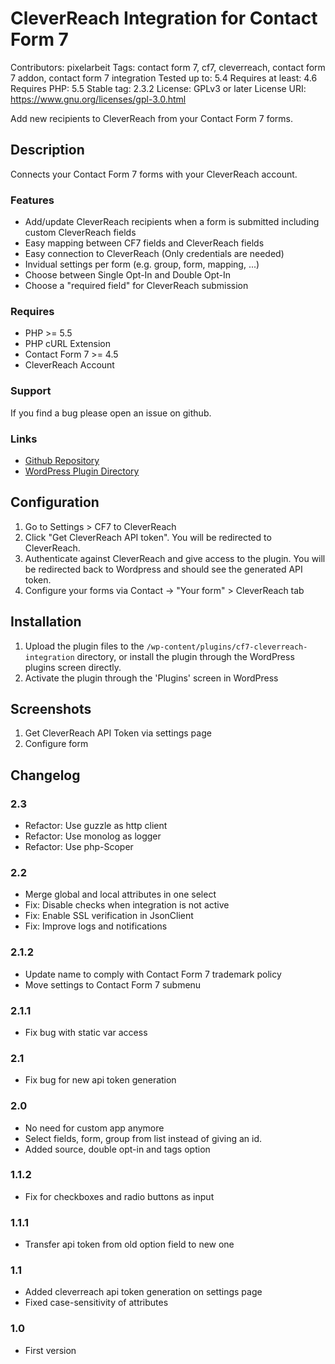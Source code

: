 # CleverReach Integration for Contact Form 7

Contributors: pixelarbeit
Tags: contact form 7, cf7, cleverreach, contact form 7 addon, contact form 7 integration
Tested up to: 5.4
Requires at least: 4.6
Requires PHP: 5.5
Stable tag: 2.3.2
License: GPLv3 or later
License URI: https://www.gnu.org/licenses/gpl-3.0.html

Add new recipients to CleverReach from your Contact Form 7 forms.

## Description

Connects your Contact Form 7 forms with your CleverReach account.

### Features

* Add/update CleverReach recipients when a form is submitted including custom CleverReach fields
* Easy mapping between CF7 fields and CleverReach fields
* Easy connection to CleverReach (Only credentials are needed)
* Invidual settings per form (e.g. group, form, mapping, ...)
* Choose between Single Opt-In and Double Opt-In
* Choose a "required field" for CleverReach submission

### Requires

* PHP >= 5.5
* PHP cURL Extension
* Contact Form 7 >= 4.5
* CleverReach Account

### Support

If you find a bug please open an issue on github.

### Links
- [Github Repository](https://github.com/pxlrbt/wordpress-contact-form-7-cleverreach)
- [WordPress Plugin Directory](https://wordpress.org/plugins/cf7-cleverreach-integration/)


## Configuration

1. Go to Settings > CF7 to CleverReach
1. Click "Get CleverReach API token". You will be redirected to CleverReach.
1. Authenticate against CleverReach and give access to the plugin. You will be redirected back to Wordpress and should see the generated API token.
1. Configure your forms via Contact -> "Your form" > CleverReach tab



## Installation

1. Upload the plugin files to the `/wp-content/plugins/cf7-cleverreach-integration` directory, or install the plugin through the WordPress plugins screen directly.
1. Activate the plugin through the 'Plugins' screen in WordPress



## Screenshots

1. Get CleverReach API Token via settings page
2. Configure form



## Changelog

### 2.3
* Refactor: Use guzzle as http client
* Refactor: Use monolog as logger
* Refactor: Use php-Scoper

### 2.2
* Merge global and local attributes in one select
* Fix: Disable checks when integration is not active
* Fix: Enable SSL verification in JsonClient
* Fix: Improve logs and notifications

### 2.1.2
* Update name to comply with Contact Form 7 trademark policy
* Move settings to Contact Form 7 submenu

### 2.1.1
* Fix bug with static var access

### 2.1
* Fix bug for new api token generation

### 2.0
* No need for custom app anymore
* Select fields, form, group from list instead of giving an id.
* Added source, double opt-in and tags option

### 1.1.2
* Fix for checkboxes and radio buttons as input

### 1.1.1
* Transfer api token from old option field to new one

### 1.1
* Added cleverreach api token generation on settings page
* Fixed case-sensitivity of attributes

### 1.0
* First version
